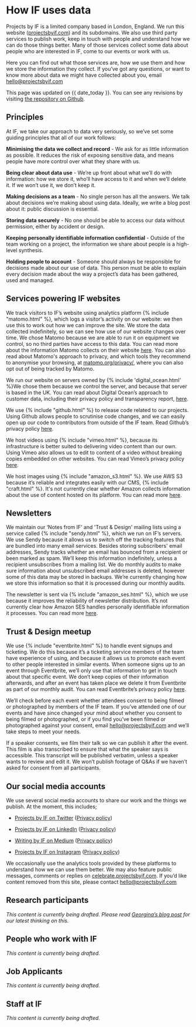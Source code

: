 # How IF uses data

Projects by IF is a limited company based in London, England. We run this website ([projectsbyif.com](https://projectsbyif.com/)) and its subdomains. We also use third party services to publish work, keep in touch with people and understand how we can do those things better. Many of those services collect some data about people who are interested in IF, come to our events or work with us.

Here you can find out what those services are, how we use them and how we store the information they collect. If you’ve got any questions, or want to know more about data we might have collected about you, email [hello@projectsbyif.com](mailto:hello@projectsbyif.com)

This page was updated on {{ date_today }}. You can see any revisions by visiting [the repository on Github](https://github.com/projectsbyif/how-if-uses-data).

## Principles
At IF, we take our approach to data very seriously, so we’ve set some guiding principles that all of our work follows:

**Minimising the data we collect and record** - We ask for as little information as possible. It reduces the risk of exposing sensitive data, and means people have more control over what they share with us.

**Being clear about data use** - We’re up front about what we’ll do with information: how we store it, who’ll have access to it and when we’ll delete it. If we won’t use it, we don’t keep it.

**Making decisions as a team** - No single person has all the answers. We talk about decisions we’re making about using data. Ideally, we write a blog post about it: public discussion is essential.

**Storing data securely** - No one should be able to access our data without permission, either by accident or design.

**Keeping personally identifiable information confidential** - Outside of the team working on a project, the information we share about people is a high-level synthesis.

**Holding people to account** - Someone should always be responsible for decisions made about our use of data. This person must be able to explain every decision made about the way a project’s data has been gathered, used and managed.

## Services powering IF websites
We track visitors to IF’s website using analytics platform {% include "matomo.html" %}, which logs a visitor’s activity on our website: we then use this to work out how we can improve the site. We store the data collected indefinitely, so we can see how use of our website changes over time. We chose Matomo because we are able to run it on equipment we control, so no third parties have access to this data. You can read more about the information Matomo collects on their website [here](https://matomo.org/faq/general/faq_18254/). You can also read about Matomo's approach to privacy, and which tools they recommend to anonymise your browsing, at [matomo.org/privacy/](https://matomo.org/privacy/), where you can also opt out of being tracked by Matomo.

We run our website on servers owned by {% include 'digital_ocean.html' %}We chose them because we control the server, and because that server is based in the UK. You can read about Digital Ocean’s approach to customer data, including their privacy policy and transparency report, [here](https://www.digitalocean.com/legal).

We use {% include "github.html" %} to release code related to our projects. Using Github allows people to scrutinise code changes, and we can easily open up our code to contributors from outside of the IF team. Read Github’s privacy policy [here](https://help.github.com/articles/github-privacy-statement/).

We host videos using {% include "vimeo.html" %}, because its infrastructure is better suited to delivering video content than our own. Using Vimeo also allows us to edit to content of a video without breaking copies embedded on other websites. You can read Vimeo’s privacy policy [here](https://vimeo.com/privacy).

We host images using {% include "amazon_s3.html" %}. We use AWS S3 because it’s reliable and integrates easily with our CMS, {% include "craft.html" %}. It's not currently clear whether Amazon collects information about the use of content hosted on its platform. You can read more [here](https://aws.amazon.com/compliance/data-privacy-faq/).

## Newsletters
We maintain our ‘Notes from IF’ and 'Trust & Design' mailing lists using a service called {% include "sendy.html" %}, which we run on IF’s servers. We use Sendy because it allows us to switch off the tracking features that are bundled into many email services. Besides storing subscribers' email addresses, Sendy tracks whether an email has bounced from a recipient or been marked as spam. We’ll keep this information indefinitely, unless a recipient unsubscribes from a mailing list. We do monthly audits to make sure information about unsubscribed email addresses is deleted, however some of this data may be stored in backups. We’re currently changing how we store this information so that it is processed during our monthly audits.

The newsletter is sent via {% include "amazon_ses.html" %}, which we use because it improves the reliability of newsletter distribution. It’s not currently clear how Amazon SES handles personally identifiable information it processes. You can read more  [here](https://aws.amazon.com/ses/faqs/).

## Trust & Design meetup
We use {% include "eventbrite.html" %} to handle event signups and ticketing. We do this because it’s a ticketing service members of the team have experience of using, and because it allows us to promote each event to other people interested in similar events. When someone signs up to an event through Eventbrite, we’ll only use that information to get in touch about that specific event. We don’t keep copies of their information afterwards, and after an event has taken place we delete it from Eventbrite as part of our monthly audit. You can read Eventbrite’s privacy policy [here](https://www.eventbrite.co.uk/support/articles/en_US/Troubleshooting/eventbrite-privacy-policy).

We’ll check before each event whether attendees consent to being filmed or photographed by members of the IF team. If you’ve attended one of our events and have since changed your mind about whether you consent to being filmed or photographed, or if you find you’ve been filmed or photographed against your consent, email [hello@projectsbyif.com](mailto:hello@projectsbyif.com) and we’ll take steps to meet your needs.

If a speaker consents, we film their talk so we can publish it after the event. This film is also transcribed to ensure that what the speaker says is accessible. This transcript will be published verbatim, unless a speaker wants to review and edit it. We won’t publish footage of Q&As if we haven’t asked for consent from all participants.

## Our social media accounts
We use several social media accounts to share our work and the things we publish. At the moment, this includes;

* [Projects by IF on Twitter](https://twitter.com/@projectsbyif) ([Privacy policy](https://twitter.com/en/privacy))

* [Projects by IF on LinkedIn](https://www.linkedin.com/company/10589574) ([Privacy policy](https://www.linkedin.com/legal/privacy-policy))

* [Writing by IF on Medium](https://medium.com/writing-by-if) ([Privacy policy](https://medium.com/policy/medium-privacy-policy-f03bf92035c9))

* [Projects by IF on Instagram](https://www.instagram.com/projectsbyif/) ([Privacy policy](https://help.instagram.com/155833707900388))

We occasionally use the analytics tools provided by these platforms to understand how we can use them better. We may also feature public messages, comments or replies on [celebrate.projectsbyif.com](https://celebrate.projectsbyif.com/). If you’d like content removed from this site, please contact [hello@projectsbyif.com](mailto:hello@projectsbyif.com)

## Research participants
_This content is currently being drafted. Please read [Georgina’s blog post](https://projectsbyif.com/ideas/research-at-if) for our latest thinking on this._

## People who work with IF
_This content is currently being drafted._

## Job Applicants
_This content is currently being drafted._

## Staff at IF
_This content is currently being drafted._
